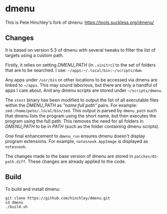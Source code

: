 # dmenu
This is Pete Hinchley's fork of dmenu: https://tools.suckless.org/dmenu/

## Changes
It is based on version 5.3 of dmenu with several tweaks to filter the list of targets using a custom path.

Firstly, it relies on setting *DMENU_PATH* (in `.xinitrc`) to the set of folders that are to be searched. I use: `~/apps:~/.local/bin:~/scripts/dwm`.

Any apps under `/usr/bin` or other locations to be accessed via dmenu are linked to `~/apps`. This may sound laborious, but there are only a handful of apps I care about. And any dmenu scripts are stored under `~/scripts/dmenu`.

The `stest` binary has been modified to output the list of all executable files within the *DMENU_PATH* as _"name:full path"_ pairs. For example: `zed:/home/pete/.local/bin/zed`. This output is parsed by `dmenu_path` such that dmenu lists the program using the short name, but then executes the program using the full path. This removes the need for all folders in *DMENU_PATH* to be in *PATH* (such as the folder containing dmenu scripts).

One final enhancement to `dmenu_run` ensures dmenu doesn't display program extensions. For example, `notesnook.AppImage` is displayed as `notesnook`.

The changes made to the base version of dmenu are stored in `patches/01-path.diff`. These changes are already applied to the code.

## Build
To build and install dmenu:

```
git clone https://github.com/hinchley/dmenu.git
cd dmenu
./build.sh
```
